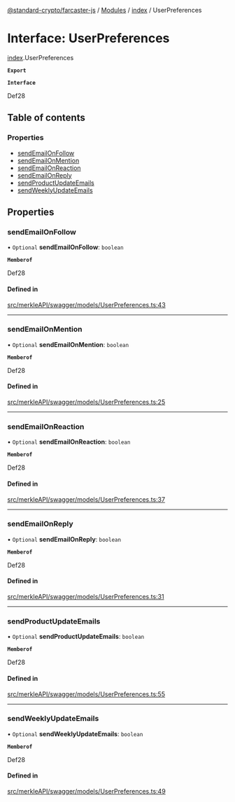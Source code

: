 [@standard-crypto/farcaster-js](../README.md) / [Modules](../modules.md) / [index](../modules/index.md) / UserPreferences

# Interface: UserPreferences

[index](../modules/index.md).UserPreferences

**`Export`**

**`Interface`**

Def28

## Table of contents

### Properties

- [sendEmailOnFollow](index.UserPreferences.md#sendemailonfollow)
- [sendEmailOnMention](index.UserPreferences.md#sendemailonmention)
- [sendEmailOnReaction](index.UserPreferences.md#sendemailonreaction)
- [sendEmailOnReply](index.UserPreferences.md#sendemailonreply)
- [sendProductUpdateEmails](index.UserPreferences.md#sendproductupdateemails)
- [sendWeeklyUpdateEmails](index.UserPreferences.md#sendweeklyupdateemails)

## Properties

### sendEmailOnFollow

• `Optional` **sendEmailOnFollow**: `boolean`

**`Memberof`**

Def28

#### Defined in

[src/merkleAPI/swagger/models/UserPreferences.ts:43](https://github.com/standard-crypto/farcaster-js/blob/main/src/merkleAPI/swagger/models/UserPreferences.ts#L43)

___

### sendEmailOnMention

• `Optional` **sendEmailOnMention**: `boolean`

**`Memberof`**

Def28

#### Defined in

[src/merkleAPI/swagger/models/UserPreferences.ts:25](https://github.com/standard-crypto/farcaster-js/blob/main/src/merkleAPI/swagger/models/UserPreferences.ts#L25)

___

### sendEmailOnReaction

• `Optional` **sendEmailOnReaction**: `boolean`

**`Memberof`**

Def28

#### Defined in

[src/merkleAPI/swagger/models/UserPreferences.ts:37](https://github.com/standard-crypto/farcaster-js/blob/main/src/merkleAPI/swagger/models/UserPreferences.ts#L37)

___

### sendEmailOnReply

• `Optional` **sendEmailOnReply**: `boolean`

**`Memberof`**

Def28

#### Defined in

[src/merkleAPI/swagger/models/UserPreferences.ts:31](https://github.com/standard-crypto/farcaster-js/blob/main/src/merkleAPI/swagger/models/UserPreferences.ts#L31)

___

### sendProductUpdateEmails

• `Optional` **sendProductUpdateEmails**: `boolean`

**`Memberof`**

Def28

#### Defined in

[src/merkleAPI/swagger/models/UserPreferences.ts:55](https://github.com/standard-crypto/farcaster-js/blob/main/src/merkleAPI/swagger/models/UserPreferences.ts#L55)

___

### sendWeeklyUpdateEmails

• `Optional` **sendWeeklyUpdateEmails**: `boolean`

**`Memberof`**

Def28

#### Defined in

[src/merkleAPI/swagger/models/UserPreferences.ts:49](https://github.com/standard-crypto/farcaster-js/blob/main/src/merkleAPI/swagger/models/UserPreferences.ts#L49)
